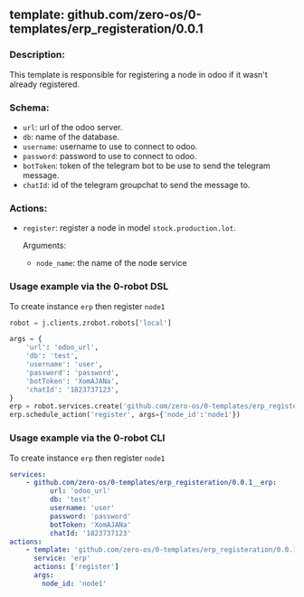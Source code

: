 ## template: github.com/zero-os/0-templates/erp_registeration/0.0.1

### Description:
This template is responsible for registering a node in odoo if it wasn't already registered.

### Schema:
- `url`: url of the odoo server.
- `db`: name of the database.
- `username`: username to use to connect to odoo.
- `password`: password to use to connect to odoo.
- `botToken`: token of the telegram bot to be use to send the telegram message.
- `chatId`: id of the telegram groupchat to send the message to.


### Actions:
- `register`: register a node in model `stock.production.lot`.
    
    Arguments:
    - `node_name`: the name of the node service 

### Usage example via the 0-robot DSL

To create instance `erp` then register `node1`

```python
robot = j.clients.zrobot.robots['local']

args = {
    'url': 'odoo_url',
    'db': 'test',
    'username': 'user',
    'password': 'password',
    'botToken': 'XomAJANa',
    'chatId': '1823737123',
}
erp = robot.services.create('github.com/zero-os/0-templates/erp_registeration/0.0.1', 'erp', args)
erp.schedule_action('register', args={'node_id':'node1'})
```

### Usage example via the 0-robot CLI

To create instance `erp` then register `node1`

```yaml
services:
    - github.com/zero-os/0-templates/erp_registeration/0.0.1__erp:
          url: 'odoo_url'
          db: 'test'
          username: 'user'
          password: 'password'
          botToken: 'XomAJANa'
          chatId: '1823737123'
actions:
    - template: 'github.com/zero-os/0-templates/erp_registeration/0.0.1'
      service: 'erp'
      actions: ['register']
      args:
        node_id: 'node1'

```
